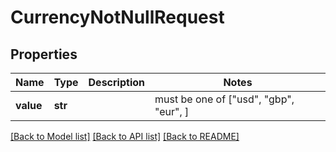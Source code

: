 # CurrencyNotNullRequest


## Properties
Name | Type | Description | Notes
------------ | ------------- | ------------- | -------------
**value** | **str** |  |  must be one of ["usd", "gbp", "eur", ]

[[Back to Model list]](../README.md#documentation-for-models) [[Back to API list]](../README.md#documentation-for-api-endpoints) [[Back to README]](../README.md)


